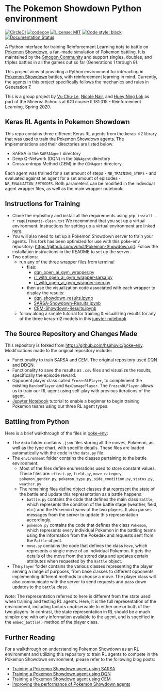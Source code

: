# The Pokemon Showdown Python environment

[![CircleCI](https://circleci.com/gh/hsahovic/poke-env.svg?style=svg)](https://circleci.com/gh/hsahovic/poke-env)
[![codecov](https://codecov.io/gh/hsahovic/poke-env/branch/master/graph/badge.svg)](https://codecov.io/gh/hsahovic/poke-env)
[![License: MIT](https://img.shields.io/badge/License-MIT-yellow.svg)](https://opensource.org/licenses/MIT)
<a href="https://github.com/ambv/black"><img alt="Code style: black" src="https://img.shields.io/badge/code%20style-black-000000.svg"></a>
[![Documentation Status](https://readthedocs.org/projects/poke-env/badge/?version=latest)](https://poke-env.readthedocs.io/en/latest/?badge=latest)

A Python interface for training Reinforcement Learning bots to battle on [Pokemon Showdown](https://pokemonshowdown.com/), a fan-made simulation of Pokemon battling. It is maintained by the [Smogon Community](https://www.smogon.com/) and support singles, doubles, and triples battles in all the games out so far (Generations 1 through 8).

This project aims at providing a Python environment for interacting in [Pokemon Showdown](https://pokemonshowdown.com/) battles, with reinforcement learning in mind. Currently, the agents in this project specifically follows the mechanics and rules in Generation 7.

This is a group project by [Vu Chu-Le](https://github.com/vuhcl), [Nicole Nair](https://github.com/nicolenair/), and [Huey Ning Lok](https://github.com/hueyning) as part of the Minerva Schools at KGI course IL181.015 - Reinforcement Learning, Spring 2020.

## Keras RL Agents in Pokemon Showdown

This repo contains three different Keras RL agents from the keras-rl2 library that was used to train the Pokemon Showdown agents. The implementations and their directories are listed below:

+ SARSA in the `SARSAAgent` directory
+ Deep Q-Network (DQN) in the `DQNAgent` directory
+ Cross-entropy Method (CEM) in the `CEMAgent` directory

Each agent was trained for a set amount of steps - `NB_TRAINING_STEPS` - and evaluated against an agent for a set amount of episodes - `NB_EVALUATION_EPISODES`. Both parameters can be modified in the individual agent wrapper files, as well as the main wrapper notebook.

## Instructions for Training

+ Clone the repository and install all the requirements using `pip install -r requirements-clean.txt` We recommend that you set up a virtual environment. Instructions for setting up a virtual environment are linked [here](https://packaging.python.org/guides/installing-using-pip-and-virtual-environments/).
+ You will also need to set up a Pokemon Showdown server to train your agents. This fork has been optimized for use with this poke-env repository: https://github.com/vuhcl/Pokemon-Showdown.git. Follow the installation instructions in the README to set up the server.
+ Two options:
  + run any of the three wrapper files from terminal
    + files:
      + [dqn_open_ai_gym_wrapper.py](https://github.com/nicolenair/poke-env/blob/master/src/DQNAgent/dqn_open_ai_gym_wrapper.py)
      + [rl_with_open_ai_gym_wrapper-sarsa.py](https://github.com/nicolenair/poke-env/blob/master/src/SARSAAgent/rl_with_open_ai_gym_wrapper-sarsa.py)
      + [rl_with_open_ai_gym_wrapper-cem.py](https://github.com/nicolenair/poke-env/blob/master/src/CEMAgent/rl_with_open_ai_gym_wrapper-cem.py)
    + then use the visualization code associated with each wrapper to display the results:
      + [dqn_showdown_results.ipynb](https://github.com/nicolenair/poke-env/blob/master/src/DQNAgent/dqn_showdown_results.ipynb)
      + [SARSA-Showdown-Results.ipynb](https://github.com/nicolenair/poke-env/blob/master/src/SARSAAgent/SARSA-Showdown-Results.ipynb)
      + [CEM-Showdown-Results.ipynb](https://github.com/nicolenair/poke-env/blob/master/src/CEMAgent/CEM-Showdown-Results.ipynb)
  + follow along a simple tutorial for training & visualizing results for any of the three keras-rl2 models in this [jupyter notebook](https://github.com/nicolenair/poke-env/blob/master/src/rl_with_open_ai_gym_wrapper.ipynb)

## The Source Repository and Changes Made

This repository is forked from https://github.com/hsahovic/poke-env. Modifications made to the original repository include:

+ Functionality to train SARSA and CEM. The original repository used DQN and DDQN.
+ Functionality to save the results as `.csv` files and visualize the results, specifically the episode reward.
+ Opponent player class called `FrozenRLPlayer`, to complement the existing `RandomPlayer` and `MaxDamagePlayer`. The `FrozenRLPlayer` allows us to train our RL agent using self-play with previous iterations of the agent.
+ [Jupyter Notebook](https://github.com/nicolenair/poke-env/blob/master/src/rl_with_open_ai_gym_wrapper.ipynb) tutorial to enable a beginner to begin training Pokemon teams using our three RL agent types.

## Battling from Python

Here is a brief walkthrough of the files in [poke-env](https://github.com/nicolenair/poke-env/tree/master/src/poke_env):

+ The `data` folder contains `.json` files storing all the moves, Pokemon, as well as the type chart, with specific details. These files are loaded automatically with the code in the `data.py` file.
+ The `environment` folder contains the classes pertaining to the battle environment.
    + Most of the files define enumerations used to store constant values. These files are: `effect.py`, `field.py`, `move_category`, `pokemon_gender.py`, `pokemon_type.py`, `side_condition.py`, `status.py`, `weather.py`
    + The remaining files define object classes that represent the state of the battle and update this representation as a battle happens:
      + `battle.py` contains the code that defines the main class `Battle`, which represents the condition of the battle stage (weather, field, etc.) and the Pokemon teams of the two players. It also parses messages from the server to update this representation accordingly.
      + `pokemon.py` contains the code that defines the class `Pokemon`, which represents every individual Pokemon in the battling teams using the information from the Pokedex and requests sent from the `Battle` object.
      + `move.py` contains the code that defines the class `Move`, which represents a single move of an individual Pokemon. It gets the details of the move from the stored data and updates certain attributes when requested by the `Battle` object.
+ The `player` folder contains the various classes representing the player serving a range of purposes, from base classes to different opponents implementing different methods to choose a move. The player class will also communicate with the server to send requests and pass down updates to the `battle` class.

_Note:_ The representation referred to here is different from the state used when training and testing RL agents. Here, it is the full representation of the environment, including factors unobservable to either one or both of the two players. In contrast, the state representation in RL should be a much simpler one with only information available to the agent, and is specified in the `embed_battle()` method of the player class.

## Further Reading

For a walkthrough on understanding Pokemon Showdown as an RL environment and utilizing this repository to train RL agents to compete in the Pokemon Showdown environment, please refer to the following blog posts:

+ [Training a Pokemon Showdown agent using SARSA](https://medium.com/@vuhuychule/training-a-pok%C3%A9mon-battler-with-sarsa-algorithm-8ddee2c7732a)
+ [Training a Pokemon Showdown agent using DQN](https://medium.com/@hueyninglok/dqn-agent-for-pokemon-showdown-98169ccb50a3)
+ [Training a Pokemon Showdown agent using CEM](https://medium.com/@nicarina98/cross-entropy-method-for-training-a-pokemon-823d3590ae07)
+ [Improving the performance of Pokemon Showdown agents](https://medium.com/@vuhuychule/improving-the-performance-of-your-rl-model-without-learning-more-rl-253c1448182d)
